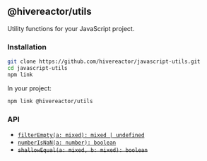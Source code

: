 ## @hivereactor/utils

Utility functions for your JavaScript project.

### Installation

```zsh
git clone https://github.com/hivereactor/javascript-utils.git
cd javascript-utils
npm link
```

In your project:

```zsh
npm link @hivereactor/utils
```

### API

* [`filterEmpty(a: mixed): mixed | undefined`](docs/filterEmpty.md)
* [`numberIsNaN(a: number): boolean`](docs/numberIsNaN.md)
* ~~`shallowEqual(a: mixed, b: mixed): boolean`~~
